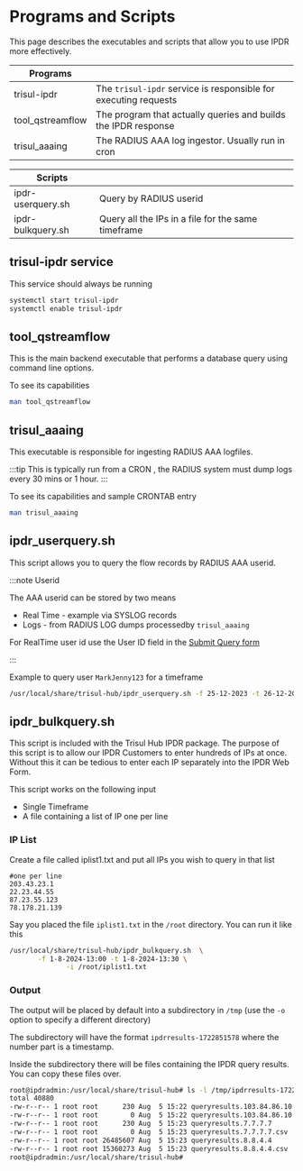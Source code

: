 # Programs and Scripts

This page describes the executables and scripts that allow you to use IPDR more effectively.


| Programs |  |
| ------| ---|
| trisul-ipdr | The `trisul-ipdr` service is responsible for executing requests |
| tool_qstreamflow | The program that actually queries and builds the IPDR response |
| trisul_aaaing | The RADIUS AAA log ingestor. Usually run in cron |

| Scripts |  |
| ------| ---|
| ipdr-userquery.sh | Query by RADIUS userid |
| ipdr-bulkquery.sh| Query all the IPs in a file for the same timeframe |


## trisul-ipdr service

This service should always be running 

```bash
systemctl start trisul-ipdr
systemctl enable trisul-ipdr
```

## tool_qstreamflow

This is the main backend executable that performs a database query using command line options.

To see its capabilities 

```bash
man tool_qstreamflow
```

## trisul_aaaing 

This executable is responsible for ingesting RADIUS AAA logfiles.

:::tip
This is typically run from a CRON , the RADIUS system must dump logs every 30 mins or 1 hour. 
::: 


To see its capabilities and sample CRONTAB entry

```bash
man trisul_aaaing 	
```


## ipdr_userquery.sh 

This script allows you to query the flow records by RADIUS AAA userid.  

:::note Userid 

The AAA userid can be stored by two means 
 - Real Time - example via SYSLOG records
 - Logs - from RADIUS LOG dumps processedby `trisul_aaaing`   

For RealTime user id use the User ID field in the [Submit Query form](submit-queries)

:::

Example to query user `MarkJenny123` for a timeframe 

```bash
/usr/local/share/trisul-hub/ipdr_userquery.sh -f 25-12-2023 -t 26-12-2023 -u MarkJenny123 
```


## ipdr_bulkquery.sh

This script is included with the Trisul Hub IPDR package. The purpose of this script is to allow our IPDR Customers to enter hundreds of IPs at once. Without this it can be tedious to enter each IP separately into the IPDR Web Form.


This script  works on the following input

* Single Timeframe
* A file containing a list of IP one per line

###  IP List

Create a file called iplist1.txt and put all IPs you wish to query in that list

```
#one per line 
203.43.23.1
22.23.44.55
87.23.55.123
78.178.21.139
```

Say you placed the file `iplist1.txt` in the `/root` directory. You can run it like this


```bash
/usr/local/share/trisul-hub/ipdr_bulkquery.sh  \
       -f 1-8-2024-13:00 -t 1-8-2024-13:30 \
              -i /root/iplist1.txt
```


### Output

The output will be placed by default into a subdirectory in `/tmp` (use the `-o` option to specify a different directory)

The subdirectory will have the format `ipdrresults-1722851578` where the number part is a timestamp.

Inside the subdirectory there will be files containing the IPDR query results. You can copy these files over.

```bash
root@ipdradmin:/usr/local/share/trisul-hub# ls -l /tmp/ipdrresults-1722851578
total 40880
-rw-r--r-- 1 root root      230 Aug  5 15:22 queryresults.103.84.86.10
-rw-r--r-- 1 root root        0 Aug  5 15:22 queryresults.103.84.86.10.csv
-rw-r--r-- 1 root root      230 Aug  5 15:23 queryresults.7.7.7.7
-rw-r--r-- 1 root root        0 Aug  5 15:23 queryresults.7.7.7.7.csv
-rw-r--r-- 1 root root 26485607 Aug  5 15:23 queryresults.8.8.4.4
-rw-r--r-- 1 root root 15360273 Aug  5 15:23 queryresults.8.8.4.4.csv
root@ipdradmin:/usr/local/share/trisul-hub#
```

